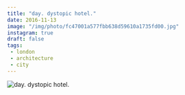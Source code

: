 ```yaml
---
title: "day. dystopic hotel."
date: 2016-11-13
image: "/img/photo/fc47001a577fbb638d59610a1735fd00.jpg"
instagram: true
draft: false
tags:
 - london
 - architecture
 - city
---
```


![day. dystopic hotel.](/img/photo/fc47001a577fbb638d59610a1735fd00.jpg)
